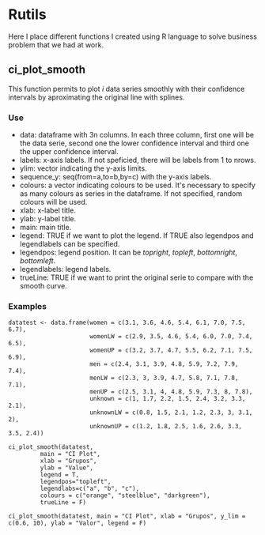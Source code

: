 # Rutils
Here I place different functions I created using R language to solve business problem that we had at work.

## ci_plot_smooth
This function permits to plot _i_ data series smoothly with their confidence intervals by aproximating the original line with splines.

### Use
  - data: dataframe with 3n columns. In each three column, first one will be the data serie, second one the lower confidence interval and third one the upper confidence interval.
  - labels: x-axis labels. If not speficied, there will be labels from 1 to nrows.
  - ylim: vector indicating the y-axis limits.
  - sequence_y: seq(from=a,to=b,by=c) with the y-axis labels. 
  - colours: a vector indicating colours to be used. It's necessary to specify as many colours as series in the dataframe. If not specified, random colours will be used. 
  - xlab: x-label title.
  - ylab: y-label title.
  - main: main title.
  - legend: TRUE if we want to plot the legend. If TRUE also legendpos and legendlabels can be specified.
  - legendpos: legend position. It can be _topright_, _topleft_, _bottomright_, _bottomleft_.
  - legendlabels: legend labels.
  - trueLine: TRUE if we want to print the original serie to compare with the smooth curve.
  
### Examples
```
datatest <- data.frame(women = c(3.1, 3.6, 4.6, 5.4, 6.1, 7.0, 7.5, 6.7),
                       womenLW = c(2.9, 3.5, 4.6, 5.4, 6.0, 7.0, 7.4, 6.5),
                       womenUP = c(3.2, 3.7, 4.7, 5.5, 6.2, 7.1, 7.5, 6.9),
                       men = c(2.4, 3.1, 3.9, 4.8, 5.9, 7.2, 7.9, 7.4),
                       menLW = c(2.3, 3, 3.9, 4.7, 5.8, 7.1, 7.8, 7.1),
                       menUP = c(2.5, 3.1, 4, 4.8, 5.9, 7.3, 8, 7.8),
                       unknown = c(1, 1.7, 2.2, 1.5, 2.4, 3.2, 3.3, 2.1),
                       unknownLW = c(0.8, 1.5, 2.1, 1.2, 2.3, 3, 3.1, 2),
                       unknownUP = c(1.2, 1.8, 2.5, 1.6, 2.6, 3.3, 3.5, 2.4))

ci_plot_smooth(datatest,
         main = "CI Plot",
         xlab = "Grupos",
         ylab = "Value",
         legend = T,
         legendpos="topleft",
         legendlabs=c("a", "b", "c"),
         colours = c("orange", "steelblue", "darkgreen"),
         trueLine = F)
    
ci_plot_smooth(datatest, main = "CI Plot", xlab = "Grupos", y_lim = c(0.6, 10), ylab = "Valor", legend = F)
```
